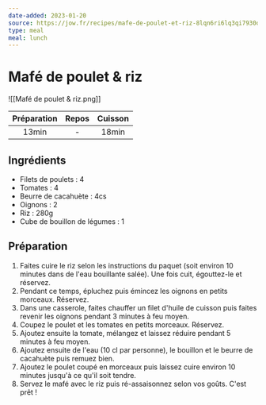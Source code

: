 ```yaml
---
date-added: 2023-01-20
source: https://jow.fr/recipes/mafe-de-poulet-et-riz-8lqn6ri6lq3qi7930qzc
type: meal
meal: lunch
---
```


# Mafé de poulet & riz

![[Mafé de poulet & riz.png]]

| Préparation | Repos | Cuisson |
|:-----------:|:-----:|:-------:|
|    13min    |   -   |  18min  |

## Ingrédients

- Filets de poulets : 4
- Tomates : 4
- Beurre de cacahuète : 4cs
- Oignons : 2
- Riz : 280g
- Cube de bouillon de légumes : 1

## Préparation

1. Faites cuire le riz selon les instructions du paquet (soit environ 10 minutes dans de l'eau bouillante salée). Une fois cuit, égouttez-le et réservez.
2. Pendant ce temps, épluchez puis émincez les oignons en petits morceaux. Réservez.
3. Dans une casserole, faites chauffer un filet d'huile de cuisson puis faites revenir les oignons pendant 3 minutes à feu moyen.
4. Coupez le poulet et les tomates en petits morceaux. Réservez.
5. Ajoutez ensuite la tomate, mélangez et laissez réduire pendant 5 minutes à feu moyen.
6. Ajoutez ensuite de l'eau (10 cl par personne), le bouillon et le beurre de cacahuète puis remuez bien.
7. Ajoutez le poulet coupé en morceaux puis laissez cuire environ 10 minutes jusqu'à ce qu'il soit tendre.
8. Servez le mafé avec le riz puis ré-assaisonnez selon vos goûts. C'est prêt !

